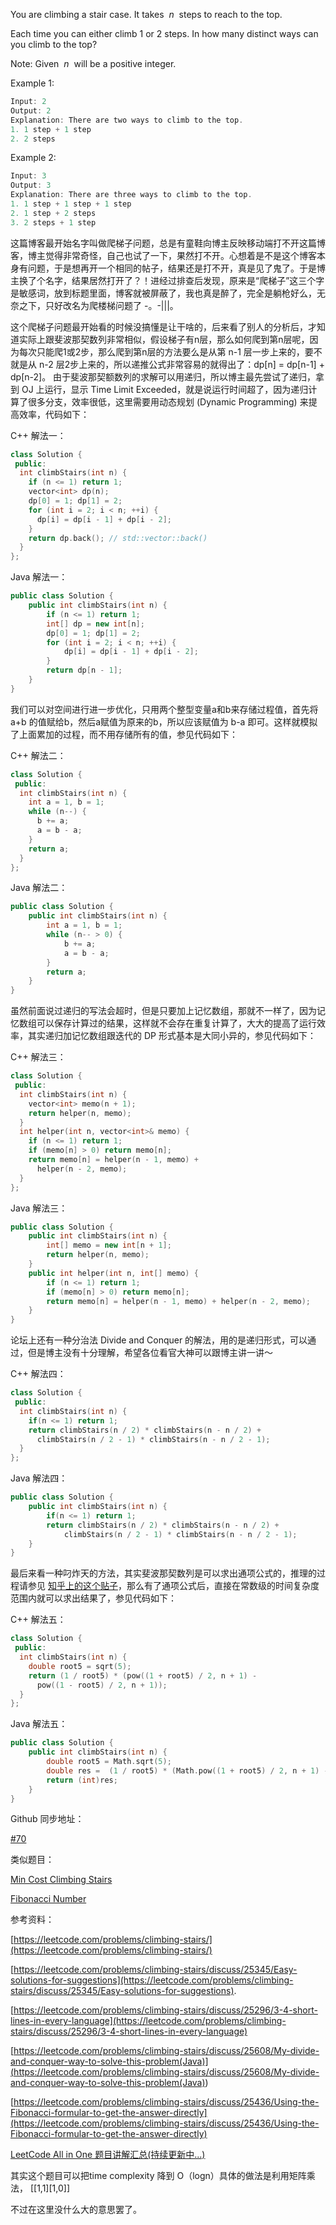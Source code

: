You are climbing a stair case. It takes  _n_  steps to reach to the top.

Each time you can either climb 1 or 2 steps. In how many distinct ways can you climb to the top?

Note: Given  _n_  will be a positive integer.

Example 1:

```cpp
Input: 2
Output: 2
Explanation: There are two ways to climb to the top.
1. 1 step + 1 step
2. 2 steps
```

Example 2:

```cpp
Input: 3
Output: 3
Explanation: There are three ways to climb to the top.
1. 1 step + 1 step + 1 step
2. 1 step + 2 steps
3. 2 steps + 1 step
```

这篇博客最开始名字叫做爬梯子问题，总是有童鞋向博主反映移动端打不开这篇博客，博主觉得非常奇怪，自己也试了一下，果然打不开。心想着是不是这个博客本身有问题，于是想再开一个相同的帖子，结果还是打不开，真是见了鬼了。于是博主换了个名字，结果居然打开了？！进经过排查后发现，原来是“爬梯子”这三个字是敏感词，放到标题里面，博客就被屏蔽了，我也真是醉了，完全是躺枪好么，无奈之下，只好改名为爬楼梯问题了 -。-|||。

这个爬梯子问题最开始看的时候没搞懂是让干啥的，后来看了别人的分析后，才知道实际上跟斐波那契数列非常相似，假设梯子有n层，那么如何爬到第n层呢，因为每次只能爬1或2步，那么爬到第n层的方法要么是从第 n-1 层一步上来的，要不就是从 n-2 层2步上来的，所以递推公式非常容易的就得出了：dp\[n\] = dp\[n-1\] + dp\[n-2\]。 由于斐波那契额数列的求解可以用递归，所以博主最先尝试了递归，拿到 OJ 上运行，显示 Time Limit Exceeded，就是说运行时间超了，因为递归计算了很多分支，效率很低，这里需要用动态规划 (Dynamic Programming) 来提高效率，代码如下：

C++ 解法一：

```cpp
class Solution {
 public:
  int climbStairs(int n) {
    if (n <= 1) return 1;
    vector<int> dp(n);
    dp[0] = 1; dp[1] = 2;
    for (int i = 2; i < n; ++i) {
      dp[i] = dp[i - 1] + dp[i - 2];
    }
    return dp.back(); // std::vector::back()
  }
};
```

Java 解法一：

```cpp
public class Solution {
    public int climbStairs(int n) {
        if (n <= 1) return 1;
        int[] dp = new int[n];
        dp[0] = 1; dp[1] = 2;
        for (int i = 2; i < n; ++i) {
            dp[i] = dp[i - 1] + dp[i - 2];
        }
        return dp[n - 1];
    }
}
```

我们可以对空间进行进一步优化，只用两个整型变量a和b来存储过程值，首先将 a+b 的值赋给b，然后a赋值为原来的b，所以应该赋值为 b-a 即可。这样就模拟了上面累加的过程，而不用存储所有的值，参见代码如下：

C++ 解法二：

```cpp
class Solution {
 public:
  int climbStairs(int n) {
    int a = 1, b = 1;
    while (n--) {
      b += a;
      a = b - a;
    }
    return a;
  }
};
```

Java 解法二：

```cpp
public class Solution {
    public int climbStairs(int n) {
        int a = 1, b = 1;
        while (n-- > 0) {
            b += a; 
            a = b - a;
        }
        return a;
    }
}
```

虽然前面说过递归的写法会超时，但是只要加上记忆数组，那就不一样了，因为记忆数组可以保存计算过的结果，这样就不会存在重复计算了，大大的提高了运行效率，其实递归加记忆数组跟迭代的 DP 形式基本是大同小异的，参见代码如下：

C++ 解法三：

```cpp
class Solution {
 public:
  int climbStairs(int n) {
    vector<int> memo(n + 1);
    return helper(n, memo);
  }
  int helper(int n, vector<int>& memo) {
    if (n <= 1) return 1;
    if (memo[n] > 0) return memo[n];
    return memo[n] = helper(n - 1, memo) +
      helper(n - 2, memo);
  }
};
```

Java 解法三：

```cpp
public class Solution {
    public int climbStairs(int n) {
        int[] memo = new int[n + 1];
        return helper(n, memo);
    }
    public int helper(int n, int[] memo) {
        if (n <= 1) return 1;
        if (memo[n] > 0) return memo[n];
        return memo[n] = helper(n - 1, memo) + helper(n - 2, memo);
    }
}
```

论坛上还有一种分治法 Divide and Conquer 的解法，用的是递归形式，可以通过，但是博主没有十分理解，希望各位看官大神可以跟博主讲一讲～

C++ 解法四：

```cpp
class Solution {
 public:
  int climbStairs(int n) {
    if(n <= 1) return 1;       
    return climbStairs(n / 2) * climbStairs(n - n / 2) +
      climbStairs(n / 2 - 1) * climbStairs(n - n / 2 - 1);
  }
};
```

Java 解法四：

```cpp
public class Solution {
    public int climbStairs(int n) {
        if(n <= 1) return 1;       
        return climbStairs(n / 2) * climbStairs(n - n / 2) +
            climbStairs(n / 2 - 1) * climbStairs(n - n / 2 - 1);
    }
}
```

最后来看一种叼炸天的方法，其实斐波那契数列是可以求出通项公式的，推理的过程请参见 [知乎上的这个贴子](https://zhuanlan.zhihu.com/p/26679684)，那么有了通项公式后，直接在常数级的时间复杂度范围内就可以求出结果了，参见代码如下：

C++ 解法五：

```cpp
class Solution {
 public:
  int climbStairs(int n) {
    double root5 = sqrt(5);
    return (1 / root5) * (pow((1 + root5) / 2, n + 1) -
      pow((1 - root5) / 2, n + 1));
  }
};
```

Java 解法五：

```cpp
public class Solution {
    public int climbStairs(int n) {
        double root5 = Math.sqrt(5);
        double res =  (1 / root5) * (Math.pow((1 + root5) / 2, n + 1) - Math.pow((1 - root5) / 2, n + 1));
        return (int)res;
    }
}
```

Github 同步地址：

[#70](https://github.com/grandyang/leetcode/issues/70)

类似题目：

[Min Cost Climbing Stairs](http://www.cnblogs.com/grandyang/p/8343874.html)

[Fibonacci Number](https://www.cnblogs.com/grandyang/p/10306787.html)

参考资料：

[https://leetcode.com/problems/climbing-stairs/](https://leetcode.com/problems/climbing-stairs/)

[https://leetcode.com/problems/climbing-stairs/discuss/25345/Easy-solutions-for-suggestions](https://leetcode.com/problems/climbing-stairs/discuss/25345/Easy-solutions-for-suggestions).

[https://leetcode.com/problems/climbing-stairs/discuss/25296/3-4-short-lines-in-every-language](https://leetcode.com/problems/climbing-stairs/discuss/25296/3-4-short-lines-in-every-language)

[](<https://leetcode.com/problems/climbing-stairs/discuss/25608/My-divide-and-conquer-way-to-solve-this-problem(Java)>)[https://leetcode.com/problems/climbing-stairs/discuss/25608/My-divide-and-conquer-way-to-solve-this-problem(Java)](<https://leetcode.com/problems/climbing-stairs/discuss/25608/My-divide-and-conquer-way-to-solve-this-problem(Java)>)

[https://leetcode.com/problems/climbing-stairs/discuss/25436/Using-the-Fibonacci-formular-to-get-the-answer-directly](https://leetcode.com/problems/climbing-stairs/discuss/25436/Using-the-Fibonacci-formular-to-get-the-answer-directly)

[LeetCode All in One 题目讲解汇总(持续更新中...)](http://www.cnblogs.com/grandyang/p/4606334.html)

其实这个题目可以把time complexity 降到 O（logn）具体的做法是利用矩阵乘法， \[\[1,1\]\[1,0\]\]

不过在这里没什么大的意思罢了。
